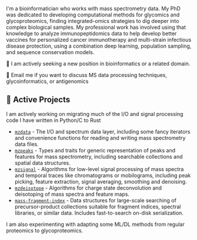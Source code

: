I'm a bioinformatician who works with mass spectrometry data. My PhD was dedicated to developing computational methods for glycomics and glycoproteomics, finding integrated-omics strategies to dig deeper into complex biological samples.
My professional work has involved using that knowledge to analyze immunopeptidomics data to help develop better vaccines for personalized cancer immunotherapy and multi-strain infectious disease protection, using a combination deep learning,
population sampling, and sequence conservation models.

🔔 I am actively seeking a new position in bioinformatics or a related domain.

📧 Email me if you want to discuss MS data processing techniques, glycoinformatics, or antigenomics

## :microscope: Active Projects
I am actively working on migrating much of the I/O and signal processing code I have written in Python/C to Rust
- [`mzdata`](https://github.com/mobiusklein/mzdata) - The I/O and spectrum data layer, including some fancy iterators and convenience functions for reading and writing mass spectrometry data files.
- [`mzpeaks`](https://github.com/mobiusklein/mzpeaks) - Types and traits for generic representation of peaks and features for mass spectrometry, including searchable collections and spatial data structures.
- [`mzsignal`](https://github.com/mobiusklein/mzsignal) - Algorithms for low-level signal processing of mass spectra and temporal traces like chromatograms or mobilograms, including peak picking, feature extraction, signal averaging, smoothing and denoising.
- [`mzdeisotope`](https://github.com/mobiusklein/mzdeisotope) - Algorithms for charge state deconvolution and deisotoping of mass spectra and feature maps.
- [`mass-fragment-index`](https://github.com/mobiusklein/mass-fragment-index) - Data structures for large-scale searching of precursor-product collections suitable for fragment indices, spectral libraries, or similar data. Includes fast-to-search on-disk serialization.

I am also experimenting with adapting some ML/DL methods from regular proteomics to glycoproteomics.
